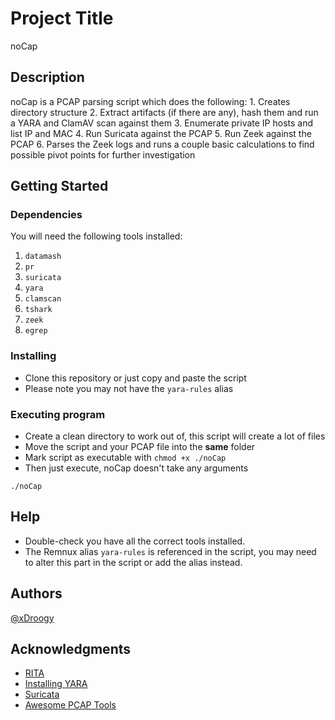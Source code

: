# Project Title

noCap 

## Description

noCap is a PCAP parsing script which does the following:
    1. Creates directory structure
    2. Extract artifacts (if there are any), hash them and run a YARA and ClamAV scan against them
    3. Enumerate private IP hosts and list IP and MAC
    4. Run Suricata against the PCAP
    5. Run Zeek against the PCAP
    6. Parses the Zeek logs and runs a couple basic calculations to find possible pivot points for further investigation

## Getting Started

### Dependencies

You will need the following tools installed:
 1. `datamash`
 2. `pr`
 3. `suricata`
 4. `yara`
 5. `clamscan`
 6. `tshark`
 7. `zeek`
 8. `egrep`

### Installing

* Clone this repository or just copy and paste the script
* Please note you may not have the `yara-rules` alias

### Executing program

* Create a clean directory to work out of, this script will create a lot of files
* Move the script and your PCAP file into the **same** folder
* Mark script as executable with `chmod +x ./noCap` 
* Then just execute, noCap doesn't take any arguments

```
./noCap
```

## Help

* Double-check you have all the correct tools installed.
* The Remnux alias `yara-rules` is referenced in the script, you may need to alter this part in the script or add the alias instead.

## Authors

[@xDroogy](https://twitter.com/xDroogy)


## Acknowledgments

* [RITA](https://github.com/activecm/rita)
* [Installing YARA](https://yara.readthedocs.io/en/stable/gettingstarted.html)
* [Suricata](https://suricata.readthedocs.io/en/suricata-6.0.0/install.html)
* [Awesome PCAP Tools](https://github.com/caesar0301/awesome-pcaptools)